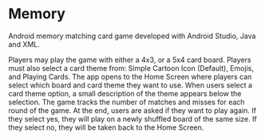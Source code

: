 # Memory
Android memory matching card game developed with Android Studio, Java and XML.

Players may play the game with either a 4x3, or a 5x4 card board. Players must also select a card theme from: Simple Cartoon Icon (Default), Emojis, and Playing Cards. The app opens to the Home Screen where players can select which board and card theme they want to use. When users select a card theme option, a small description of the theme appears below the selection. The game tracks the number of matches and misses for each round of the game. At the end, users are asked if they want to play again. If they select yes, they will play on a newly shuffled board of the same size. If they select no, they will be taken back to the Home Screen. 
